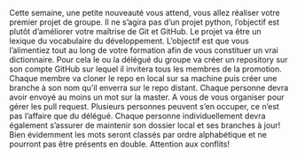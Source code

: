 Cette semaine, une petite nouveauté vous attend, vous allez réaliser votre premier projet de groupe. 
Il ne s’agira pas d’un projet python, l’objectif est plutôt d’améliorer votre maîtrise de Git et GitHub.
Le projet va être un lexique du vocabulaire du développement. 
L’objectif est que vous l’alimentiez tout au long de votre formation afin de vous constituer un vrai dictionnaire. 
Pour cela le ou la délégué du groupe va créer un repository sur son compte GitHub sur lequel il invitera tous les membres de 
la promotion. 
Chaque membre va cloner le repo en local sur sa machine puis créer une branche à son nom qu’il enverra sur le repo distant. Chaque 
personne devra avoir envoyé au moins un mot  sur la master. 
A vous de vous organiser pour gérer les pull request. 
Plusieurs personnes peuvent s’en occuper, ce n’est pas l’affaire que du délégué. 
Chaque personne individuellement devra également s’assurer de maintenir son dossier local et ses branches à jour! Bien évidemment les mots seront classés par ordre alphabétique et ne pourront pas être présents en double. 
Attention aux conflits!

